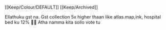 [[Keep/Colour/DEFAULT]] [[Keep/Archived]] 

Ellathuku gst na. Gst collection 5x higher thaan like atlas.map,ink, hospital bed ku 12% 🤡🤡
Atha namma kita sollo vote tu




